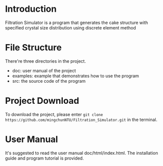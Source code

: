 
# Introduction
Filtration Simulator is a program that generates the cake structure with specified crystal size distribution using discrete element method 

# File Structure
There're three directories in the project.
* doc: user manual of the project
* examples: example that demonstrates how to use the program
* src: the source code of the program

# Project Download
To download the project, please enter `git clone https://github.com/mingchunNTU/Filtration_Simulator.git` in the terminal. 

# User Manual
It's suggested to read the user manual doc/html/index.html. The installation guide and program tutorial is provided. 
